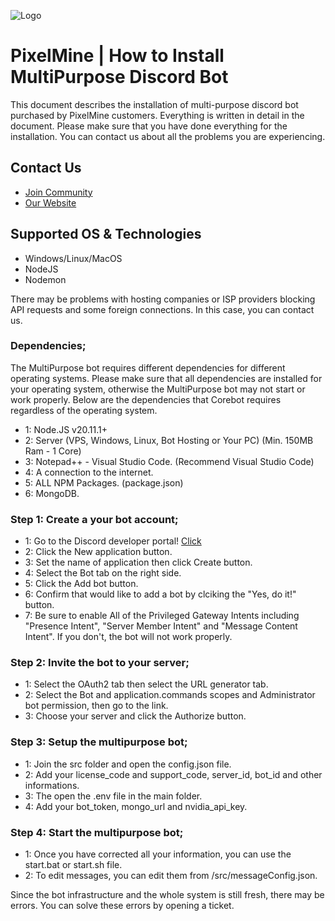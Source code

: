 ![Logo](https://i.imgur.com/3sVP1xA.png)

# PixelMine | How to Install MultiPurpose Discord Bot

This document describes the installation of multi-purpose discord bot purchased by PixelMine customers. Everything is written in detail in the document. Please make sure that you have done everything for the installation. You can contact us about all the problems you are experiencing.

## Contact Us

- [Join Community](https://discord.gg/pixelmine)
- [Our Website](https://pixelmine.com)

## Supported OS & Technologies

- Windows/Linux/MacOS
- NodeJS
- Nodemon

There may be problems with hosting companies or ISP providers blocking API requests and some foreign connections. In this case, you can contact us.

### Dependencies;

The MultiPurpose bot requires different dependencies for different operating systems. Please make sure that all dependencies are installed for your operating system, otherwise the MultiPurpose bot may not start or work properly. Below are the dependencies that Corebot requires regardless of the operating system.

- 1: Node.JS v20.11.1+
- 2: Server (VPS, Windows, Linux, Bot Hosting or Your PC) (Min. 150MB Ram - 1 Core) 
- 3: Notepad++ - Visual Studio Code. (Recommend Visual Studio Code)
- 4: A connection to the internet.
- 5: ALL NPM Packages. (package.json)
- 6: MongoDB.

### Step 1: Create a your bot account;

- 1: Go to the Discord developer portal! [Click](https://discordapp.com/developers/applications)
- 2: Click the New application button.
- 3: Set the name of application then click Create button.
- 4: Select the Bot tab on the right side.
- 5: Click the Add bot button.
- 6: Confirm that would like to add a bot by clciking the "Yes, do it!" button.
- 7: Be sure to enable All of the Privileged Gateway Intents including "Presence Intent", "Server Member Intent" and "Message Content Intent". If you don't, the bot will not work properly.

### Step 2: Invite the bot to your server;

- 1: Select the OAuth2 tab then select the URL generator tab. 
- 2: Select the Bot and application.commands scopes and Administrator bot permission, then go to the link.
- 3: Choose your server and click the Authorize button.

### Step 3: Setup the multipurpose bot;

- 1: Join the src folder and open the config.json file. 
- 2: Add your license_code and support_code, server_id, bot_id and other informations.
- 3: The open the .env file in the main folder.
- 4: Add your bot_token, mongo_url and nvidia_api_key.

### Step 4: Start the multipurpose bot;

- 1: Once you have corrected all your information, you can use the start.bat or start.sh file.
- 2: To edit messages, you can edit them from /src/messageConfig.json.

Since the bot infrastructure and the whole system is still fresh, there may be errors. You can solve these errors by opening a ticket.
